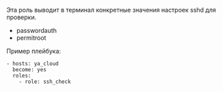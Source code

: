 Эта роль выводит в терминал конкретные значения настроек sshd для проверки.
- passwordauth
- permitroot

Пример плейбука: 

	- hosts: ya_cloud
	  become: yes
	  roles:
	    - role: ssh_check

